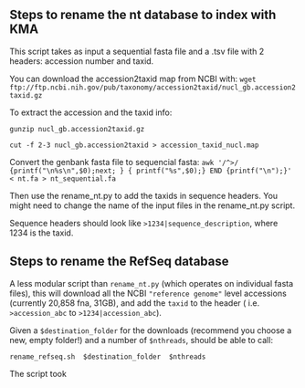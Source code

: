 ## Steps to rename the nt database to index with KMA

This script takes as input a sequential fasta file and a .tsv file with 2 headers: accession number and taxid.

You can download the accession2taxid map from NCBI with:
`wget ftp://ftp.ncbi.nih.gov/pub/taxonomy/accession2taxid/nucl_gb.accession2taxid.gz`


To extract the accession and the taxid info:
```
gunzip nucl_gb.accession2taxid.gz

cut -f 2-3 nucl_gb.accession2taxid > accession_taxid_nucl.map
```

Convert the genbank fasta file to sequencial fasta:
```awk '/^>/ {printf("\n%s\n",$0);next; } { printf("%s",$0);} END {printf("\n");}' < nt.fa > nt_sequential.fa```

Then use the rename_nt.py to add the taxids in sequence headers. You might need to change the name of the input files in the rename_nt.py script.

Sequence headers should look like `>1234|sequence_description`, where 1234 is the taxid.


## Steps to rename the RefSeq database

A less modular script than `rename_nt.py` (which operates on individual fasta files), this will download all the NCBI `"reference genome"` level accessions (currently 20,858 fna, 31GB), and add the `taxid` to the header ( i.e. `>accession_abc` to `>1234|accession_abc`).

Given a `$destination_folder` for the downloads (recommend you choose a new, empty folder!) and a number of `$nthreads`, should be able to call:
```
rename_refseq.sh  $destination_folder  $nthreads
```
The script took 
